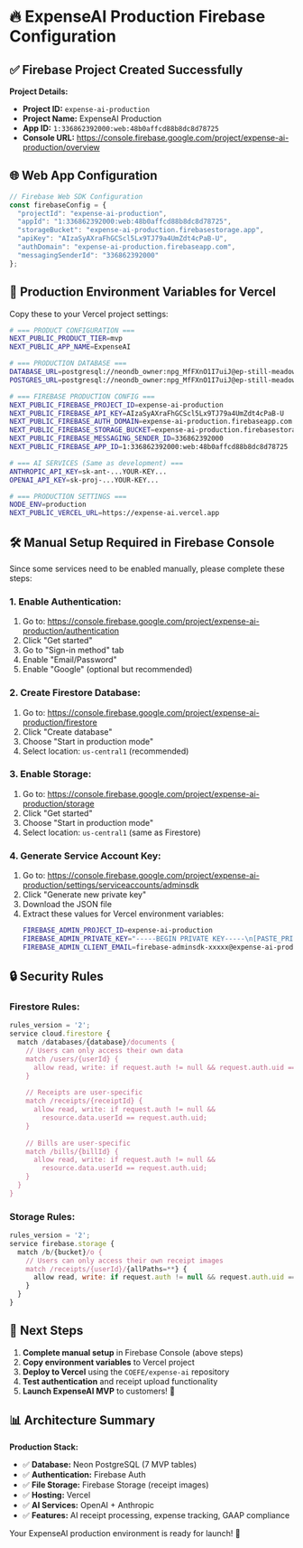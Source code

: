 # 🔥 ExpenseAI Production Firebase Configuration

## ✅ **Firebase Project Created Successfully**

**Project Details:**
- **Project ID:** `expense-ai-production`
- **Project Name:** ExpenseAI Production
- **App ID:** `1:336862392000:web:48b0affcd88b8dc8d78725`
- **Console URL:** https://console.firebase.google.com/project/expense-ai-production/overview

## 🌐 **Web App Configuration**

```javascript
// Firebase Web SDK Configuration
const firebaseConfig = {
  "projectId": "expense-ai-production",
  "appId": "1:336862392000:web:48b0affcd88b8dc8d78725",
  "storageBucket": "expense-ai-production.firebasestorage.app",
  "apiKey": "AIzaSyAXraFhGCScl5Lx9TJ79a4UmZdt4cPaB-U",
  "authDomain": "expense-ai-production.firebaseapp.com",
  "messagingSenderId": "336862392000"
};
```

## 🔐 **Production Environment Variables for Vercel**

Copy these to your Vercel project settings:

```bash
# === PRODUCT CONFIGURATION ===
NEXT_PUBLIC_PRODUCT_TIER=mvp
NEXT_PUBLIC_APP_NAME=ExpenseAI

# === PRODUCTION DATABASE ===
DATABASE_URL=postgresql://neondb_owner:npg_MfFXnO1I7uiJ@ep-still-meadow-a87znttq-pooler.eastus2.azure.neon.tech/neondb?sslmode=require
POSTGRES_URL=postgresql://neondb_owner:npg_MfFXnO1I7uiJ@ep-still-meadow-a87znttq-pooler.eastus2.azure.neon.tech/neondb?sslmode=require

# === FIREBASE PRODUCTION CONFIG ===
NEXT_PUBLIC_FIREBASE_PROJECT_ID=expense-ai-production
NEXT_PUBLIC_FIREBASE_API_KEY=AIzaSyAXraFhGCScl5Lx9TJ79a4UmZdt4cPaB-U
NEXT_PUBLIC_FIREBASE_AUTH_DOMAIN=expense-ai-production.firebaseapp.com
NEXT_PUBLIC_FIREBASE_STORAGE_BUCKET=expense-ai-production.firebasestorage.app
NEXT_PUBLIC_FIREBASE_MESSAGING_SENDER_ID=336862392000
NEXT_PUBLIC_FIREBASE_APP_ID=1:336862392000:web:48b0affcd88b8dc8d78725

# === AI SERVICES (Same as development) ===
ANTHROPIC_API_KEY=sk-ant-...YOUR-KEY...
OPENAI_API_KEY=sk-proj-...YOUR-KEY...

# === PRODUCTION SETTINGS ===
NODE_ENV=production
NEXT_PUBLIC_VERCEL_URL=https://expense-ai.vercel.app
```

## 🛠️ **Manual Setup Required in Firebase Console**

Since some services need to be enabled manually, please complete these steps:

### **1. Enable Authentication:**
1. Go to: https://console.firebase.google.com/project/expense-ai-production/authentication
2. Click "Get started"
3. Go to "Sign-in method" tab
4. Enable "Email/Password"
5. Enable "Google" (optional but recommended)

### **2. Create Firestore Database:**
1. Go to: https://console.firebase.google.com/project/expense-ai-production/firestore
2. Click "Create database"
3. Choose "Start in production mode"
4. Select location: `us-central1` (recommended)

### **3. Enable Storage:**
1. Go to: https://console.firebase.google.com/project/expense-ai-production/storage
2. Click "Get started"
3. Choose "Start in production mode"
4. Select location: `us-central1` (same as Firestore)

### **4. Generate Service Account Key:**
1. Go to: https://console.firebase.google.com/project/expense-ai-production/settings/serviceaccounts/adminsdk
2. Click "Generate new private key"
3. Download the JSON file
4. Extract these values for Vercel environment variables:
   ```bash
   FIREBASE_ADMIN_PROJECT_ID=expense-ai-production
   FIREBASE_ADMIN_PRIVATE_KEY="-----BEGIN PRIVATE KEY-----\n[PASTE_PRIVATE_KEY_HERE]\n-----END PRIVATE KEY-----"
   FIREBASE_ADMIN_CLIENT_EMAIL=firebase-adminsdk-xxxxx@expense-ai-production.iam.gserviceaccount.com
   ```

## 🔒 **Security Rules**

### **Firestore Rules:**
```javascript
rules_version = '2';
service cloud.firestore {
  match /databases/{database}/documents {
    // Users can only access their own data
    match /users/{userId} {
      allow read, write: if request.auth != null && request.auth.uid == userId;
    }
    
    // Receipts are user-specific
    match /receipts/{receiptId} {
      allow read, write: if request.auth != null && 
        resource.data.userId == request.auth.uid;
    }
    
    // Bills are user-specific
    match /bills/{billId} {
      allow read, write: if request.auth != null && 
        resource.data.userId == request.auth.uid;
    }
  }
}
```

### **Storage Rules:**
```javascript
rules_version = '2';
service firebase.storage {
  match /b/{bucket}/o {
    // Users can only access their own receipt images
    match /receipts/{userId}/{allPaths=**} {
      allow read, write: if request.auth != null && request.auth.uid == userId;
    }
  }
}
```

## 🚀 **Next Steps**

1. **Complete manual setup** in Firebase Console (above steps)
2. **Copy environment variables** to Vercel project
3. **Deploy to Vercel** using the `COEFE/expense-ai` repository
4. **Test authentication** and receipt upload functionality
5. **Launch ExpenseAI MVP** to customers! 🎉

## 📊 **Architecture Summary**

**Production Stack:**
- ✅ **Database:** Neon PostgreSQL (7 MVP tables)
- ✅ **Authentication:** Firebase Auth
- ✅ **File Storage:** Firebase Storage (receipt images)
- ✅ **Hosting:** Vercel
- ✅ **AI Services:** OpenAI + Anthropic
- ✅ **Features:** AI receipt processing, expense tracking, GAAP compliance

Your ExpenseAI production environment is ready for launch! 🚀
